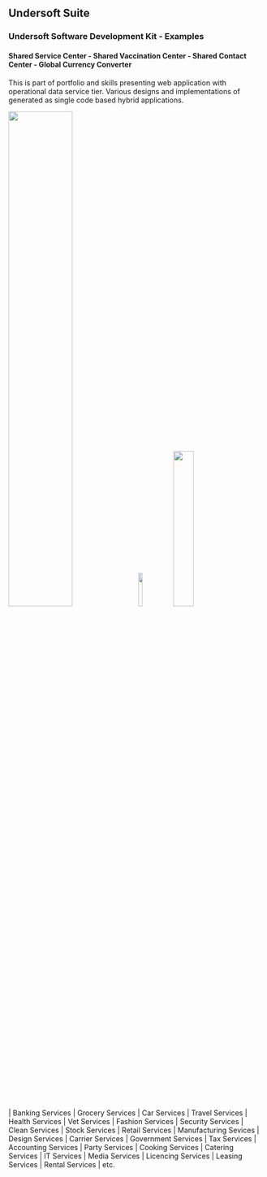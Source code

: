 ## Undersoft Suite 
### Undersoft Software Development Kit - Examples 
#### Shared Service Center - Shared Vaccination Center - Shared Contact Center - Global Currency Converter

This is part of portfolio and skills presenting web application with operational data service tier. Various designs and implementations of generated as single code based hybrid applications.

<img src="https://github.com/user-attachments/assets/d055665b-de9f-4683-959c-c439a8da4291" width=50% height=50% />
<img src="https://github.com/user-attachments/assets/4d1a54ed-b8da-47ad-8452-3e0000dd2183" width=13% height=13% />
<img src="https://github.com/user-attachments/assets/b946504b-c4cf-403e-aa78-14f38377b316" width=28% height=28% />

| Banking Services | Grocery Services | Car Services | Travel Services | Health Services | Vet Services | Fashion Services | Security Services | Clean Services | Stock Services | Retail Services | Manufacturing Sevices | Design Services | Carrier Services | Government Services | Tax Services | Accounting Services | Party Services | Cooking Services | Catering Services | IT Services | Media Services | Licencing Services | Leasing Services | Rental Services | etc.


